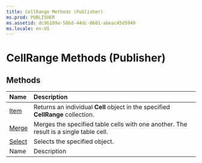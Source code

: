 ```yaml
---
title: CellRange Methods (Publisher)
ms.prod: PUBLISHER
ms.assetid: dc9b109a-58bd-44dc-8601-abeac45d5940
ms.locale: en-US
---
```



# CellRange Methods (Publisher)

## Methods



|**Name**|**Description**|
|:-----|:-----|
| [Item](cellrange.item-method-publisher.md)|Returns an individual  **Cell** object in the specified **CellRange** collection.|
| [Merge](cellrange.merge-method-publisher.md)|Merges the specified table cells with one another. The result is a single table cell.|
| [Select](cellrange.select-method-publisher.md)|Selects the specified object.|
|Name|Description|

